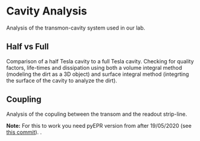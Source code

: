 # Cavity Analysis
Analysis of the transmon-cavity system used in our lab.

## Half vs Full
Comparison of a half Tesla cavity to a full Tesla cavity. Checking for quality factors, life-times and dissipation using both a volume
integral method (modeling the dirt as a 3D object) and surface integral method (integrting the surface of the cavity to analyze the dirt).

## Coupling
Analysis of the copuling between the transom and the readout strip-line.

**Note:** For this to work you need pyEPR version from after 19/05/2020 (see [this commit](https://github.com/zlatko-minev/pyEPR/commit/29ee909e1fa2c0ddd879afac4ca90123098b8baf)).
.
